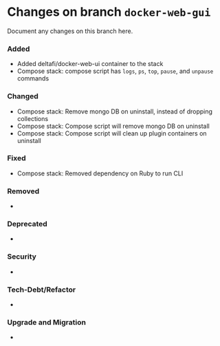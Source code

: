 # Changes on branch `docker-web-gui`
Document any changes on this branch here.
### Added
- Added deltafi/docker-web-ui container to the stack
- Compose stack: compose script has `logs`, `ps`, `top`, `pause`, and `unpause` commands

### Changed
- Compose stack: Remove mongo DB on uninstall, instead of dropping collections
- Compose stack: Compose script will remove mongo DB on uninstall
- Compose stack: Compose script will clean up plugin containers on uninstall

### Fixed
- Compose stack: Removed dependency on Ruby to run CLI

### Removed
- 

### Deprecated
- 

### Security
- 

### Tech-Debt/Refactor
- 

### Upgrade and Migration
- 
